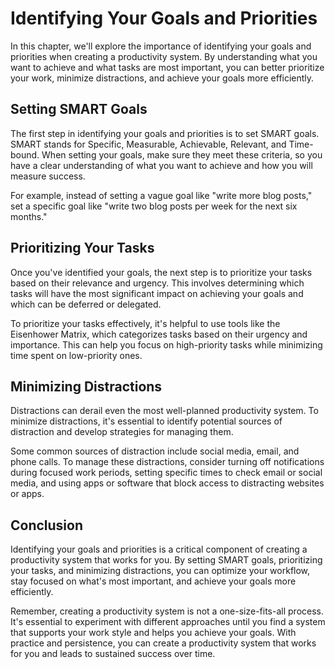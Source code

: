 Identifying Your Goals and Priorities
================================================================================

In this chapter, we'll explore the importance of identifying your goals and priorities when creating a productivity system. By understanding what you want to achieve and what tasks are most important, you can better prioritize your work, minimize distractions, and achieve your goals more efficiently.

Setting SMART Goals
-------------------

The first step in identifying your goals and priorities is to set SMART goals. SMART stands for Specific, Measurable, Achievable, Relevant, and Time-bound. When setting your goals, make sure they meet these criteria, so you have a clear understanding of what you want to achieve and how you will measure success.

For example, instead of setting a vague goal like "write more blog posts," set a specific goal like "write two blog posts per week for the next six months."

Prioritizing Your Tasks
-----------------------

Once you've identified your goals, the next step is to prioritize your tasks based on their relevance and urgency. This involves determining which tasks will have the most significant impact on achieving your goals and which can be deferred or delegated.

To prioritize your tasks effectively, it's helpful to use tools like the Eisenhower Matrix, which categorizes tasks based on their urgency and importance. This can help you focus on high-priority tasks while minimizing time spent on low-priority ones.

Minimizing Distractions
-----------------------

Distractions can derail even the most well-planned productivity system. To minimize distractions, it's essential to identify potential sources of distraction and develop strategies for managing them.

Some common sources of distraction include social media, email, and phone calls. To manage these distractions, consider turning off notifications during focused work periods, setting specific times to check email or social media, and using apps or software that block access to distracting websites or apps.

Conclusion
----------

Identifying your goals and priorities is a critical component of creating a productivity system that works for you. By setting SMART goals, prioritizing your tasks, and minimizing distractions, you can optimize your workflow, stay focused on what's most important, and achieve your goals more efficiently.

Remember, creating a productivity system is not a one-size-fits-all process. It's essential to experiment with different approaches until you find a system that supports your work style and helps you achieve your goals. With practice and persistence, you can create a productivity system that works for you and leads to sustained success over time.
